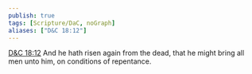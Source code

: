 ```yaml
---
publish: true
tags: [Scripture/DaC, noGraph]
aliases: ["D&C 18:12"]
---
```

[D&C 18:12](https://churchofjesuschrist.org/study/scriptures/dc-testament/dc/18?lang=eng&id=p12#p12) And he hath risen again from the dead, that he might bring all men unto him, on conditions of repentance.
